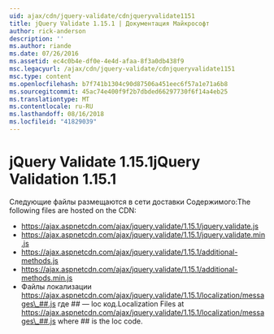 ```yaml
---
uid: ajax/cdn/jquery-validate/cdnjqueryvalidate1151
title: jQuery Validate 1.15.1 | Документация Майкрософт
author: rick-anderson
description: ''
ms.author: riande
ms.date: 07/26/2016
ms.assetid: ec4c0b4e-df0e-4e4d-afaa-8f3a0db438f9
msc.legacyurl: /ajax/cdn/jquery-validate/cdnjqueryvalidate1151
msc.type: content
ms.openlocfilehash: b7f741b1304c90d87506a451eec6f57a1e71a6b8
ms.sourcegitcommit: 45ac74e400f9f2b7dbded66297730f6f14a4eb25
ms.translationtype: MT
ms.contentlocale: ru-RU
ms.lasthandoff: 08/16/2018
ms.locfileid: "41829039"
---
```

<a name="jquery-validation-1151"></a><span data-ttu-id="fa1b9-102">jQuery Validate 1.15.1</span><span class="sxs-lookup"><span data-stu-id="fa1b9-102">jQuery Validation 1.15.1</span></span>
====================
<span data-ttu-id="fa1b9-103">Следующие файлы размещаются в сети доставки Содержимого:</span><span class="sxs-lookup"><span data-stu-id="fa1b9-103">The following files are hosted on the CDN:</span></span>

- https://ajax.aspnetcdn.com/ajax/jquery.validate/1.15.1/jquery.validate.js
- https://ajax.aspnetcdn.com/ajax/jquery.validate/1.15.1/jquery.validate.min.js
- https://ajax.aspnetcdn.com/ajax/jquery.validate/1.15.1/additional-methods.js
- https://ajax.aspnetcdn.com/ajax/jquery.validate/1.15.1/additional-methods.min.js
- <span data-ttu-id="fa1b9-104">Файлы локализации https://ajax.aspnetcdn.com/ajax/jquery.validate/1.15.1/localization/messages\_##.js где ## — loc код.</span><span class="sxs-lookup"><span data-stu-id="fa1b9-104">Localization Files at https://ajax.aspnetcdn.com/ajax/jquery.validate/1.15.1/localization/messages\_##.js where ## is the loc code.</span></span>

